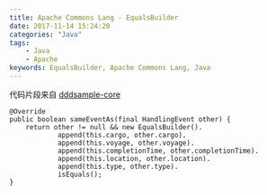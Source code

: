 ```yaml
---
title: Apache Commons Lang - EqualsBuilder
date: 2017-11-14 15:24:20
categories: "Java"
tags:
    - Java
    - Apache
keywords: EqualsBuilder, Apache Commons Lang, Java
---
```


代码片段来自 [dddsample-core](https://github.com/citerus/dddsample-core)

```
@Override
public boolean sameEventAs(final HandlingEvent other) {
    return other != null && new EqualsBuilder().
            append(this.cargo, other.cargo).
            append(this.voyage, other.voyage).
            append(this.completionTime, other.completionTime).
            append(this.location, other.location).
            append(this.type, other.type).
            isEquals();
}
```
